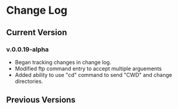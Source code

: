 # Change Log

## Current Version

### v.0.0.19-alpha

* Began tracking changes in change log.
* Modified ftp command entry to accept multiple arguements
* Added ability to use "cd" command to send "CWD" and change directories.

## Previous Versions
